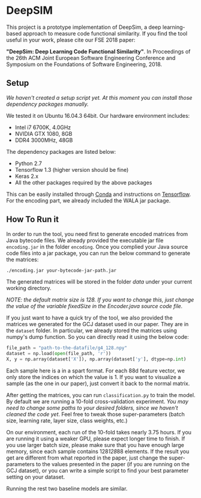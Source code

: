 # DeepSIM

This project is a prototype implementation of DeepSim, a deep learning-based approach to measure code functional similarity. If you find the tool useful in your work, please cite our FSE 2018 paper:

**"DeepSim: Deep Learning Code Functional Similarity"**. In Proceedings of the 26th ACM Joint European Software Engineering Conference and Symposium on the Foundations of Software Engineering, 2018.

## Setup

*We haven't created a setup script yet. At this moment you can install those dependency packages manually.*

We tested it on Ubuntu 16.04.3 64bit. Our hardware environment includes:
- Intel i7 6700K, 4.0GHz
- NVIDIA GTX 1080, 8GB
- DDR4 3000MHz, 48GB

The dependency packages are listed below:
- Python 2.7
- Tensorflow 1.3 (higher version should be fine)
- Keras 2.x
- All the other packages required by the above packages

This can be easily installed through [Conda](https://anaconda.org/) and instructions on [Tensorflow](https://www.tensorflow.org). For the encoding part, we already included the WALA jar package.

## How To Run it

In order to run the tool, you need first to generate encoded matrices from Java bytecode files. We already provided the executable jar file `encoding.jar` in the folder `encoding`. Once you complied your Java source code files into a jar package, you can run the below command to generate the matrices:

```bash
./encoding.jar your-bytecode-jar-path.jar
```
The generated matrices will be stored in the folder *data* under your current working directory.

*NOTE: the default matrix size is 128. If you want to change this, just change the value of the variable fixedSize in the Encoder.java source code file.*

If you just want to have a quick try of the tool, we also provided the matrices we generated for the GCJ dataset used in our paper. They are in the `dataset` folder. In particular, we already stored the matrices using numpy's dump function. So you can directly read it using the below code:

```Python
file_path = "path-to-the-datafile/g4_128.npy"
dataset = np.load(open(file_path, 'r'))
X, y = np.array(dataset['X']), np.array(dataset['y'], dtype=np.int)
```
Each sample here is a in a spart format. For each 88d feature vector, we only store the indices on which the value is 1. If you want to visualize a sample (as the one in our paper), just convert it back to the normal matrix.

After getting the matrices, you can run `classification.py` to train the model. By default we are running a 10-fold cross-validation experiment. *You may need to change some paths to your desired folders, since we haven't cleaned the code yet*. Feel free to tweak those super-parameters (batch size, learning rate, layer size, class weights, etc.)

On our environment, each run of the 10-fold takes nearly 3.75 hours. If you are running it using a weaker GPU, please expect longer time to finish. If you use larger batch size, please make sure that you have enough large memory, since each sample contains 128*128*88 elements. If the result you get are different from what reported in the paper, just change the super-parameters to the values presented in the paper (if you are running on the GCJ dataset), or you can write a simple script to find your best parameter setting on your dataset.

Running the rest two baseline models are similar.



